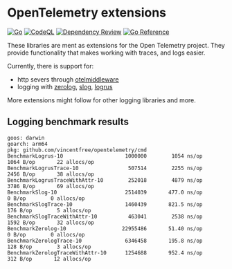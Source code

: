 # OpenTelemetry extensions


[![Go](https://github.com/vincentfree/opentelemetry/actions/workflows/go.yml/badge.svg)](https://github.com/vincentfree/opentelemetry/actions/workflows/go.yml)
[![CodeQL](https://github.com/vincentfree/opentelemetry/actions/workflows/codeql.yml/badge.svg)](https://github.com/vincentfree/opentelemetry/actions/workflows/codeql.yml)
[![Dependency Review](https://github.com/vincentfree/opentelemetry/actions/workflows/dependency-review.yml/badge.svg)](https://github.com/vincentfree/opentelemetry/actions/workflows/dependency-review.yml)
[![Go Reference](https://pkg.go.dev/badge/github.com/vincentfree/opentelemetry/otelmiddleware.svg)](https://pkg.go.dev/github.com/vincentfree/opentelemetry/otelmiddleware)

These libraries are ment as extensions for the Open Telemetry project. 
They provide functionality that makes working with traces, and logs easier.

Currently, there is support for:

* http severs through [otelmiddleware](otelmiddleware/README.md)
* logging with [zerolog](otelzerolog/README.md), [slog](otelslog/README.md), [logrus](otellogrus/README.md)

More extensions might follow for other logging libraries and more.

## Logging benchmark results

```shell
goos: darwin
goarch: arm64
pkg: github.com/vincentfree/opentelemetry/cmd
BenchmarkLogrus-10                    1000000        1054 ns/op     1064 B/op       22 allocs/op
BenchmarkLogrusTrace-10                507514        2255 ns/op     2456 B/op       38 allocs/op
BenchmarkLogrusTraceWithAttr-10        252018        4879 ns/op     3786 B/op       69 allocs/op
BenchmarkSlog-10                      2514039       477.0 ns/op        0 B/op        0 allocs/op
BenchmarkSlogTrace-10                 1460439       821.5 ns/op      176 B/op        5 allocs/op
BenchmarkSlogTraceWithAttr-10          463041        2538 ns/op     1592 B/op       32 allocs/op
BenchmarkZerolog-10                  22955486       51.40 ns/op        0 B/op        0 allocs/op
BenchmarkZerologTrace-10              6346458       195.8 ns/op      128 B/op        3 allocs/op
BenchmarkZerologTraceWithAttr-10      1254688       952.4 ns/op      312 B/op       12 allocs/op
```
